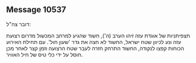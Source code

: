 ## Message 10537

דובר צה"ל:

תצפיתניות של אוגדת עזה זיהו הערב (ה'), חשוד שהגיע למרחב המכשול מדרום רצועת עזה ונע לכיוון שטח ישראל, החשוד לא חצה את גדר 'שעון חול'.
עם תחילת האירוע הכוחות קפצו לנקודה, החשוד התרחק חזרה לעבר שטח הרצועה וזמן קצר לאחר מכן חוסל על ידי כלי טיס של חיל האוויר.

